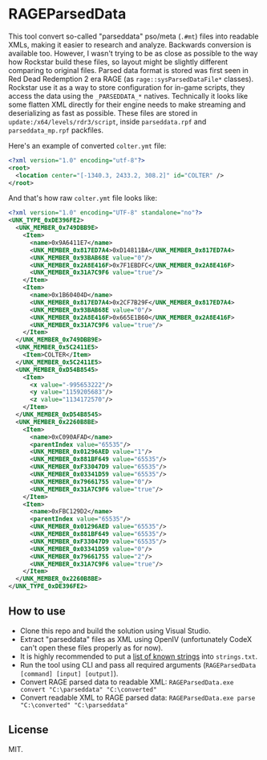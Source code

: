 # RAGEParsedData
This tool convert so-called "parseddata" pso/meta (`.#mt`) files into readable XMLs, making it easier to research and analyze. Backwards conversion is available too. However, I wasn't trying to be as close as possible to the way how Rockstar build these files, so layout might be slightly different comparing to original files.
Parsed data format is stored was first seen in Red Dead Redemption 2 era RAGE (as `rage::sysParsedDataFile*` classes). Rockstar use it as a way to store configuration for in-game scripts, they access the data using the `_PARSEDDATA_*` natives. Technically it looks like some flatten XML directly for their engine needs to make streaming and deserializing as fast as possible. These files are stored in `update:/x64/levels/rdr3/script`, inside `parseddata.rpf` and `parseddata_mp.rpf` packfiles.

Here's an example of converted `colter.ymt` file:
```xml
<?xml version="1.0" encoding="utf-8"?>
<root>
  <location center="[-1340.3, 2433.2, 308.2]" id="COLTER" />
</root>
```

And that's how raw `colter.ymt` file looks like:
```xml
<?xml version="1.0" encoding="UTF-8" standalone="no"?>
<UNK_TYPE_0xDE396FE2>
  <UNK_MEMBER_0x749DBB9E>
    <Item>
      <name>0x9A6411E7</name>
      <UNK_MEMBER_0x817ED7A4>0xD14811BA</UNK_MEMBER_0x817ED7A4>
      <UNK_MEMBER_0x93BAB68E value="0"/>
      <UNK_MEMBER_0x2A8E416F>0x7F1EBDFC</UNK_MEMBER_0x2A8E416F>
      <UNK_MEMBER_0x31A7C9F6 value="true"/>
    </Item>
    <Item>
      <name>0x1B60404D</name>
      <UNK_MEMBER_0x817ED7A4>0x2CF7B29F</UNK_MEMBER_0x817ED7A4>
      <UNK_MEMBER_0x93BAB68E value="0"/>
      <UNK_MEMBER_0x2A8E416F>0x665E1B60</UNK_MEMBER_0x2A8E416F>
      <UNK_MEMBER_0x31A7C9F6 value="true"/>
    </Item>
  </UNK_MEMBER_0x749DBB9E>
  <UNK_MEMBER_0x5C2411E5>
    <Item>COLTER</Item>
  </UNK_MEMBER_0x5C2411E5>
  <UNK_MEMBER_0xD54B8545>
    <Item>
      <x value="-995653222"/>
      <y value="1159205683"/>
      <z value="1134172570"/>
    </Item>
  </UNK_MEMBER_0xD54B8545>
  <UNK_MEMBER_0x2260B8BE>
    <Item>
      <name>0xC090AFAD</name>
      <parentIndex value="65535"/>
      <UNK_MEMBER_0x01296AED value="1"/>
      <UNK_MEMBER_0x881BF649 value="65535"/>
      <UNK_MEMBER_0xF33047D9 value="65535"/>
      <UNK_MEMBER_0x03341D59 value="65535"/>
      <UNK_MEMBER_0x79661755 value="0"/>
      <UNK_MEMBER_0x31A7C9F6 value="true"/>
    </Item>
    <Item>
      <name>0xFBC129D2</name>
      <parentIndex value="65535"/>
      <UNK_MEMBER_0x01296AED value="65535"/>
      <UNK_MEMBER_0x881BF649 value="65535"/>
      <UNK_MEMBER_0xF33047D9 value="65535"/>
      <UNK_MEMBER_0x03341D59 value="0"/>
      <UNK_MEMBER_0x79661755 value="2"/>
      <UNK_MEMBER_0x31A7C9F6 value="true"/>
    </Item>
  </UNK_MEMBER_0x2260B8BE>
</UNK_TYPE_0xDE396FE2>
```

## How to use
- Clone this repo and build the solution using Visual Studio.
- Extract "parseddata" files as XML using OpenIV (unfortunately CodeX can't open these files properly as for now).
- It is highly recommended to put a [list of known strings](https://github.com/cpmodding/Codex.Games.RDR2.strings) into `strings.txt`.
- Run the tool using CLI and pass all required arguments (`RAGEParsedData [command] [input] [output]`).
- Convert RAGE parsed data to readable XML: `RAGEParsedData.exe convert "C:\parseddata" "C:\converted"`
- Convert readable XML to RAGE parsed data: `RAGEParsedData.exe parse "C:\converted" "C:\parseddata"`

## License
MIT.
